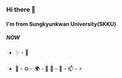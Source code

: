 ### Hi there 👋

#### I'm from Sungkyunkwan University(SKKU)

##### NOW

- ✨ - 🍑 

##### 

- 🏢 - ⚙️ - 🌍 - 💅  🌱 - 💬 - 📫 - ⚡️ 
